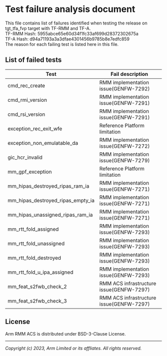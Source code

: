 # Test failure analysis document

This file contains list of failures identified when testing the release on tgt_tfa_fvp target with TF-RMM and TF-A.<br />
TF-RMM Hash: 5955abce65e60d34f1fc33af699d28372302675a <br />
TF-A Hash: d94a71193a3a3dfae4301456b9785b8e7edfc859 <br />
The reason for each failing test is listed here in this file.<br />

## List of failed tests

| Test | Fail description                                                                |
|------|---------------------------------------------------------------------------------|
| cmd_rec_create | RMM implementation issue(GENFW-7292) |
| cmd_rmi_version | RMM implementation issue(GENFW-7291) |
| cmd_rsi_version | RMM implementation issue(GENFW-7291) |
| exception_rec_exit_wfe | Reference Platform limitation |
| exception_non_emulatable_da | RMM implementation issue(GENFW-7272) |
| gic_hcr_invalid | RMM implementation issue(GENFW-7279) |
| mm_gpf_exception | Reference Platform limitation |
| mm_hipas_destroyed_ripas_ram_ia | RMM implementation issue(GENFW-7271) |
| mm_hipas_destroyed_ripas_empty_ia | RMM implementation issue(GENFW-7271) |
| mm_hipas_unassigned_ripas_ram_ia | RMM implementation issue(GENFW-7271) |
| mm_rtt_fold_assigned | RMM implementation issue(GENFW-7293) |
| mm_rtt_fold_unassigned | RMM implementation issue(GENFW-7293) |
| mm_rtt_fold_destroyed | RMM implementation issue(GENFW-7293) |
| mm_rtt_fold_u_ipa_assigned | RMM implementation issue(GENFW-7293) |
| mm_feat_s2fwb_check_2 | RMM ACS infrastructure issue(GENFW-7297) |
| mm_feat_s2fwb_check_3 | RMM ACS infrastructure issue(GENFW-7297) |


## License

Arm RMM ACS is distributed under BSD-3-Clause License.

--------------

*Copyright (c) 2023, Arm Limited or its affliates. All rights reserved.*
